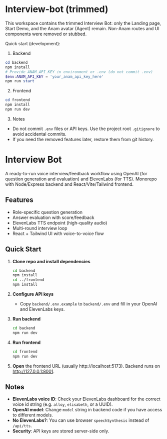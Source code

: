 # Interview-bot (trimmed)

This workspace contains the trimmed Interview Bot: only the Landing page, Start Demo, and the Anam avatar (Agent) remain. Non-Anam routes and UI components were removed or stubbed.

Quick start (development):

1. Backend

```powershell
cd backend
npm install
# Provide ANAM_API_KEY in environment or .env (do not commit .env)
$env:ANAM_API_KEY = 'your_anam_api_key_here'
npm run start
```

2. Frontend

```powershell
cd frontend
npm install
npm run dev
```

3. Notes
- Do not commit `.env` files or API keys. Use the project root `.gitignore` to avoid accidental commits.
- If you need the removed features later, restore them from git history.
# Interview Bot

A ready-to-run voice interview/feedback workflow using OpenAI (for question generation and evaluation) and ElevenLabs (for TTS). Monorepo with Node/Express backend and React/Vite/Tailwind frontend.

## Features
- Role-specific question generation
- Answer evaluation with score/feedback
- ElevenLabs TTS endpoint (high-quality audio)
- Multi-round interview loop
- React + Tailwind UI with voice-to-voice flow

## Quick Start

1. **Clone repo and install dependencies**

   ```bash
   cd backend
   npm install
   cd ../frontend
   npm install
   ```

2. **Configure API keys**

   - Copy `backend/.env.example` to `backend/.env` and fill in your OpenAI and ElevenLabs keys.

3. **Run backend**

   ```bash
   cd backend
   npm run dev
   ```

4. **Run frontend**

   ```bash
   cd frontend
   npm run dev
   ```

5. **Open** the frontend URL (usually http://localhost:5173). Backend runs on http://127.0.0.1:8001.

## Notes
- **ElevenLabs voice ID**: Check your ElevenLabs dashboard for the correct voice id string (e.g. `alloy`, `elisabeth`, or a UUID).
- **OpenAI model**: Change `model` string in backend code if you have access to different models.
- **No ElevenLabs?**: You can use browser `speechSynthesis` instead of `/api/tts`.
- **Security**: API keys are stored server-side only.

